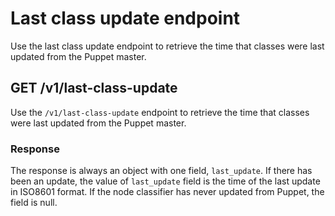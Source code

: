 # Last class update endpoint

Use the last class update endpoint to retrieve the time that classes were last updated from the Puppet master.

## GET /v1/last-class-update

Use the `/v1/last-class-update` endpoint to retrieve the time that classes were last updated from the Puppet master.

### Response

The response is always an object with one field, `last_update`. If there has been an update, the value of `last_update` field is the time of the last update in ISO8601 format. If the node classifier has never updated from Puppet, the field is null.

